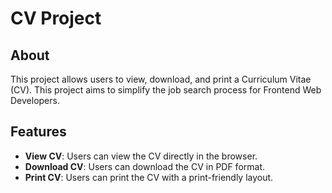 # CV Project

## About
This project allows users to view, download, and print a Curriculum Vitae (CV).
This project aims to simplify the job search process for Frontend Web Developers.

## Features

- **View CV**: Users can view the CV directly in the browser.
- **Download CV**: Users can download the CV in PDF format.
- **Print CV**: Users can print the CV with a print-friendly layout.

